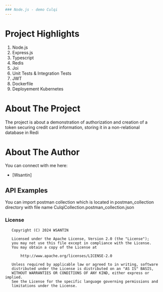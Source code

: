 ```yaml
---
### Node.js - demo Culqi
---
```


# Project Highlights 
1. Node.js
2. Express.js
3. Typescript
4. Redis
5. Joi
8. Unit Tests & Integration Tests
9. JWT
10. Dockerfile
11. Deployement Kubernetes

# About The Project
The project is about a demonstration of authorization and creation of a token securing credit card information, storing it in a non-relational database in Redi

# About The Author
You can connect with me here:
* [Wsantin]

 ## API Examples
You can import postman collection which is located in postman_collection directory with file name CulqiCollection.postman_collection.json


### License
```
   Copyright (C) 2024 WSANTIN

   Licensed under the Apache License, Version 2.0 (the "License");
   you may not use this file except in compliance with the License.
   You may obtain a copy of the License at

       http://www.apache.org/licenses/LICENSE-2.0

   Unless required by applicable law or agreed to in writing, software
   distributed under the License is distributed on an "AS IS" BASIS,
   WITHOUT WARRANTIES OR CONDITIONS OF ANY KIND, either express or implied.
   See the License for the specific language governing permissions and
   limitations under the License.
```
     
 
